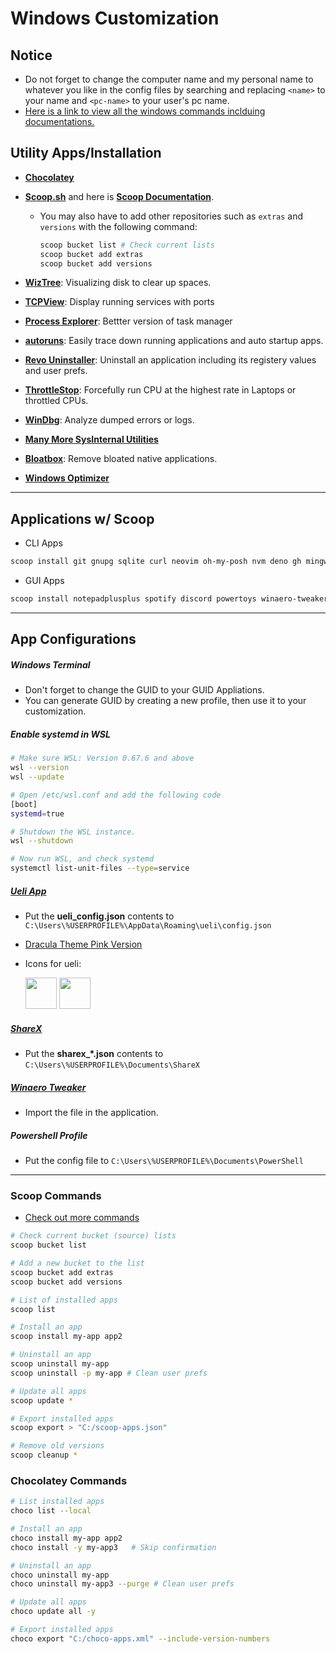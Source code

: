 # Windows Customization

## Notice

- Do not forget to change the computer name and my personal name to whatever you like in the config files by searching and replacing `<name>` to your name and `<pc-name>` to your user's pc name.
- [Here is a link to view all the windows commands inclduing documentations.](https://learn.microsoft.com/en-us/windows-server/administration/windows-commands/windows-commands)

## Utility Apps/Installation

- [**Chocolatey**](https://chocolatey.org/install#individual)
- [**Scoop.sh**](https://scoop.sh/) and here is [**Scoop Documentation**](https://scoop-docs.vercel.app/docs/).
  - You may also have to add other repositories such as `extras` and `versions` with the following command:

    ```bash
    scoop bucket list # Check current lists
    scoop bucket add extras
    scoop bucket add versions
    ```

- [**WizTree**](https://diskanalyzer.com/): Visualizing disk to clear up spaces.
- [**TCPView**](https://learn.microsoft.com/en-us/sysinternals/downloads/tcpview): Display running services with ports
- [**Process Explorer**](https://learn.microsoft.com/en-us/sysinternals/downloads/process-explorer): Bettter version of task manager
- [**autoruns**](https://learn.microsoft.com/en-us/sysinternals/downloads/autoruns): Easily trace down running applications and auto startup apps.
- [**Revo Uninstaller**](https://www.revouninstaller.com/): Uninstall an application including its registery values and user prefs.
- [**ThrottleStop**](https://www.techpowerup.com/download/techpowerup-throttlestop/): Forcefully run CPU at the highest rate in Laptops or throttled CPUs.
- [**WinDbg**](https://apps.microsoft.com/store/detail/windbg-preview/9PGJGD53TN86): Analyze dumped errors or logs.
- [**Many More SysInternal Utilities**](https://learn.microsoft.com/en-us/sysinternals/downloads/)
- [**Bloatbox**](https://github.com/builtbybel/bloatbox): Remove bloated native applications.
- [**Windows Optimizer**](https://github.com/hellzerg/optimizer)

---

## Applications w/ Scoop

- CLI Apps

```bash
scoop install git gnupg sqlite curl neovim oh-my-posh nvm deno gh mingw openssl rustup zig-dev vagrant ripgrep git-aliases
```

- GUI Apps

```bash
scoop install notepadplusplus spotify discord powertoys winaero-tweaker tor-browser coretemp sharex ueli avidemux hxd 7zip winrar laragon wireshark zoom firefox vscode cpu-z postman rainmeter chatterino virtualbox-np
```

---

## App Configurations

##### Windows Terminal

- Don't forget to change the GUID to your GUID Appliations.
- You can generate GUID by creating a new profile, then use it to your customization.

##### Enable systemd in WSL

```bash
# Make sure WSL: Version 0.67.6 and above
wsl --version
wsl --update

# Open /etc/wsl.conf and add the following code
[boot]
systemd=true

# Shutdown the WSL instance.
wsl --shutdown

# Now run WSL, and check systemd
systemctl list-unit-files --type=service
```

##### [Ueli App](https://ueli.app/)

- Put the **ueli_config.json** contents to `C:\Users\%USERPROFILE%\AppData\Roaming\ueli\config.json`
- [Dracula Theme Pink Version](https://github.com/dracula/ueli)
- Icons for ueli:

  <img src="https://user-images.githubusercontent.com/30084112/174482271-c8de6e19-74bb-40ab-b85d-70d8a17fc29d.png" width="50" height="50" />
  <img src="https://user-images.githubusercontent.com/30084112/174482278-ff08492d-c6ff-408a-ad06-1b7280591567.png" width="50" height="50" />

##### [ShareX](https://getsharex.com/downloads/)

- Put the **sharex_*.json** contents to `C:\Users\%USERPROFILE%\Documents\ShareX`

##### [Winaero Tweaker](https://winaero.com/winaero-tweaker/)

- Import the file in the application.

##### Powershell Profile

- Put the config file to `C:\Users\%USERPROFILE%\Documents\PowerShell`

---

### Scoop Commands

- [Check out more commands](https://github.com/ScoopInstaller/Scoop/wiki/Commands)

```bash
# Check current bucket (source) lists
scoop bucket list

# Add a new bucket to the list
scoop bucket add extras
scoop bucket add versions

# List of installed apps
scoop list

# Install an app
scoop install my-app app2

# Uninstall an app
scoop uninstall my-app
scoop uninstall -p my-app # Clean user prefs

# Update all apps
scoop update *

# Export installed apps
scoop export > "C:/scoop-apps.json"

# Remove old versions
scoop cleanup *
```

### Chocolatey Commands

```bash
# List installed apps
choco list --local

# Install an app
choco install my-app app2
choco install -y my-app3   # Skip confirmation

# Uninstall an app
choco uninstall my-app
choco uninstall my-app3 --purge # Clean user prefs

# Update all apps
choco update all -y

# Export installed apps
choco export "C:/choco-apps.xml" --include-version-numbers
```
